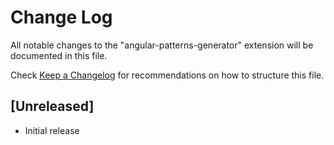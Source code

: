 # Change Log

All notable changes to the "angular-patterns-generator" extension will be documented in this file.

Check [Keep a Changelog](http://keepachangelog.com/) for recommendations on how to structure this file.

## [Unreleased]

- Initial release